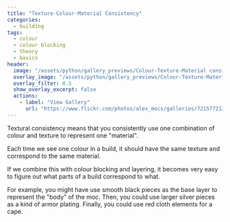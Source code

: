 ```yaml
---
title: "Texture-Colour-Material Consistency"
categories:
  - building
tags:
  - colour
  - colour blocking
  - theory
  - basics
header:
  image: "/assets/python/gallery_previews/Colour-Texture-Material consistency.jpg"
  overlay_image: "/assets/python/gallery_previews/Colour-Texture-Material consistency.jpg"
  overlay_filter: 0.5
  show_overlay_excerpt: false
  actions:
    - label: "View Gallery"
      url: "https://www.flickr.com/photos/alex_mocs/galleries/72157721396994578/"
---
```


Textural consistency means that you consistently use one combination of colour and texture to represent one "material".

Each time we see one colour in a build, it should have the same texture and correspond to the same material.

If we combine this with colour blocking and layering, it becomes very easy to figure out what parts of a build correspond to what.

For example, you might have use smooth black pieces as the base layer to represent the "body" of the moc. Then, you could use larger silver pieces as a kind of armor plating. Finally, you could use red cloth elements for a cape.
